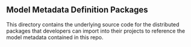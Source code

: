 ## Model Metadata Definition Packages

This directory contains the underlying source code for the distributed packages that developers can import into their projects to reference the model metadata contained in this repo.